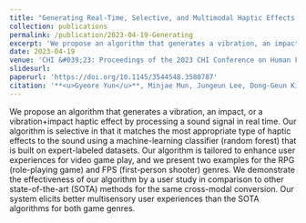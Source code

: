 ```yaml
---
title: "Generating Real-Time, Selective, and Multimodal Haptic Effects from Sound for Gaming Experience Enhancement"
collection: publications
permalink: /publication/2023-04-19-Generating
excerpt: 'We propose an algorithm that generates a vibration, an impact, or a vibration+impact haptic effect by processing a sound signal in real time for gameplay.'
date: 2023-04-19
venue: 'CHI &#039;23: Proceedings of the 2023 CHI Conference on Human Factors in Computing Systems'
slidesurl: 
paperurl: 'https://doi.org/10.1145/3544548.3580787'
citation: '**<u>Gyeore Yun</u>**, Minjae Mun, Jungeun Lee, Dong-Geun Kim, Hong Z Tan, Seungmoon Choi'
---
```


We propose an algorithm that generates a vibration, an impact, or a vibration+impact haptic effect by processing a sound signal in real time. Our algorithm is selective in that it matches the most appropriate type of haptic effects to the sound using a machine-learning classifier (random forest) that is built on expert-labeled datasets. Our algorithm is tailored to enhance user experiences for video game play, and we present two examples for the RPG (role-playing game) and FPS (first-person shooter) genres. We demonstrate the effectiveness of our algorithm by a user study in comparison to other state-of-the-art (SOTA) methods for the same cross-modal conversion. Our system elicits better multisensory user experiences than the SOTA algorithms for both game genres.

